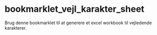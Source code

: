 # bookmarklet_vejl_karakter_sheet
Brug denne bookmarklet til at generere et excel workbook til vejledende karakterer.
